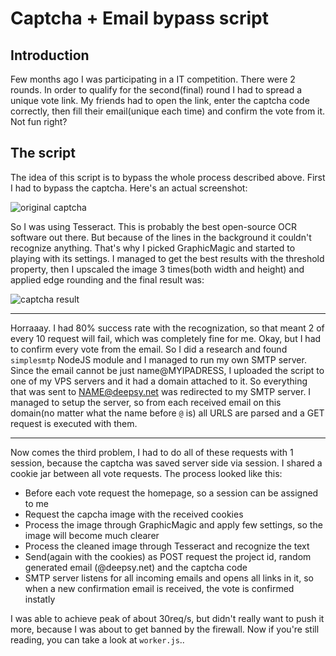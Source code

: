 Captcha + Email bypass script
============

Introduction
----------
Few months ago I was participating in a IT competition. There were 2 rounds. In order to qualify for the second(final) round I had to spread a unique vote link. My friends had to open the link, enter the captcha code correctly, then fill their email(unique each time) and confirm the vote from it. Not fun right?

The script
-------
The idea of this script is to bypass the whole process described above.
First I had to bypass the captcha. Here's an actual screenshot:

![original captcha](http://i.imgur.com/eU1FMle.png)

So I was using Tesseract. This is probably the best open-source OCR software out there. But because of the lines in the background it couldn't recognize anything. That's why I picked GraphicMagic and started to playing with its settings. I managed to get the best results with the threshold property, then I upscaled the image 3 times(both width and height) and applied edge rounding and the final result was:

![captcha result](http://i.imgur.com/6NiYQFm.jpg)

---------
Horraaay. I had 80% success rate with the recognization, so that meant 2 of every 10 request will fail, which was completely fine for me. Okay, but I had to confirm every vote from the email. So I did a research and found `simplesmtp` NodeJS module and I managed to run my own SMTP server. Since the email cannot be just name@MYIPADRESS, I uploaded the script to one of my VPS servers and it had a domain attached to it. So everything that was sent to NAME@deepsy.net was redirected to my SMTP server. I managed to setup the server, so from each received email on this domain(no matter what the name before `@` is) all URLS are parsed and a GET request is executed with them.

-----------

Now comes the third problem, I had to do all of these requests with 1 session, because the captcha was saved server side via session. I shared a cookie jar between all vote requests. The process looked like this:

* Before each vote request the homepage, so a session can be assigned to me
* Request the capcha image with the received cookies
* Process the image through GraphicMagic and apply few settings, so the image will become much clearer
* Process the cleaned image through Tesseract and recognize the text
* Send(again with the cookies) as POST request the project id, random generated email (@deepsy.net) and the captcha code
* SMTP server listens for all incoming emails and opens all links in it, so when a new confirmation email is received, the vote is confirmed instatly

I was able to achieve peak of about 30req/s, but didn't really want to push it more, because I was about to get banned by the firewall. Now if you're still reading, you can take a look at `worker.js`..
